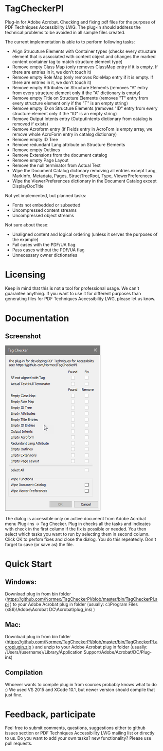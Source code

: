 # TagCheckerPI
Plug-in for Adobe Acrobat. Checking and fixing pdf files for the purpose of PDF Techniques Accessibility LWG. The plug-in should address the technical problems to be avoided in all sample files created.

The current implementation is able to to perform following tasks:
* Align Strucuture Elements with Container types (checks every structure element that is associated with content object and changes the marked content container tag to match structure element type)
* Remove empty Class Map (only removes ClassMap entry if it is empty. If there are entries in it, we don't touch it)
* Remove empty Role Map (only removes RoleMap entry if it is empty. If there are entries in it, we don't touch it)
* Remove empty Attributes on Structure Elements (removes "A" entry from every structure element only if the "A" dictionary is empty)
* Remove empty Title on Structure Elements (removes "T" entry from every structure element only if the "T" is an empty string)
* Remove empty ID on Structure Elements (removes "ID" entry from every structure element only if the "ID" is an empty string)
* Remove Output Intents entry (OutputIntents dictionary from catalog is removed if exists)
* Remove Acroform entry (if Fields entry in AcroFom is empty array, we remove whole AcroForm entry in catalog dictionary)
* Remove empty ID Tree
* Remove redundant Lang attribute on Structure Elements
* Remove empty Outlines
* Remove Extensions from the document catalog
* Remove empty Page Layout
* Remove the null terminator from Actual Text
* Wipe the Document Catalog dictonary removing all entries except Lang, MarkInfo, Metadata, Pages, StructTreeRoot, Type, ViewerPreferences
* Wipe the ViewerPreferences dictionary in the Document Catalog except DisplayDocTitle

Not yet implemented, but planned tasks:
* Fonts not embedded or subsetted
* Uncompressed content streams
* Uncompressed object streams

Not sure about these:
* Unaligned content and logical ordering (unless it serves the purposes of the example)
* Fail cases with the PDF/UA flag
* Pass cases without the PDF/UA flag
* Unnecessary owner dictionaries

# Licensing
Keep in mind that this is not a tool for professional usage. We can't guarantee anything. If you want to use it for different purposes than generating files for PDF Techniques Accessibility LWG, please let us know.

# Documentation

## Screenshot
![alt text](https://github.com/Normex/TagCheckerPI/blob/master/tagchecker.png "TagChecker")

The dialog is accessible only on active document from Adobe Acrobat menu Plug-ins -> Tag Checker. Plug in checks all the tasks and indicates with check in the first column if the fix is possible or needed. You then select which tasks you want to run by selecting them in second column. Click OK to perfom fixes and close the dialog. You do this repeatedly. Don't forget to save (or save as) the file.

# Quick Start

## Windows:
 Download plug in from bin folder (https://github.com/Normex/TagCheckerPI/blob/master/bin/TagCheckerPI.api ) to your Adobe Acrobat plug in folder (usually: c:\Program Files (x86)\Adobe\Acrobat DC\Acrobat\plug_ins\ )

## Mac:
Download plug in from bin folder (https://github.com/Normex/TagCheckerPI/blob/master/bin/TagCheckerPI.acroplugin.zip ) and unzip to your Adobe Acrobat plug in folder (usually: /Users/(username)/Library/Application Support/Adobe/Acrobat/DC/Plug-ins)

## Compilation
Whoever wants to compile plug in from sources probably knows what to do :) We used VS 2015 and XCode 10.1, but newer version should compile that just fine.

# Feedback, participate
Feel free to submit comments, questions, suggestions either to github issues section or PDF Techniques Accessibility LWG mailing list or directly to us.
Do you want to add your own tasks? new functionality? Please use pull requests.
